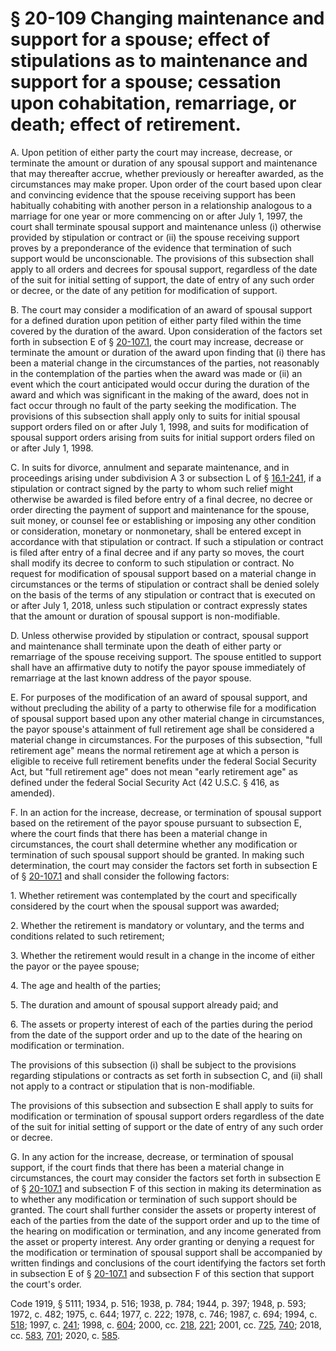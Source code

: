 # § 20-109 Changing maintenance and support for a spouse; effect of stipulations as to maintenance and support for a spouse; cessation upon cohabitation, remarriage, or death; effect of retirement.

<p>A. Upon petition of either party the court may increase, decrease, or terminate the amount or duration of any spousal support and maintenance that may thereafter accrue, whether previously or hereafter awarded, as the circumstances may make proper. Upon order of the court based upon clear and convincing evidence that the spouse receiving support has been habitually cohabiting with another person in a relationship analogous to a marriage for one year or more commencing on or after July 1, 1997, the court shall terminate spousal support and maintenance unless (i) otherwise provided by stipulation or contract or (ii) the spouse receiving support proves by a preponderance of the evidence that termination of such support would be unconscionable. The provisions of this subsection shall apply to all orders and decrees for spousal support, regardless of the date of the suit for initial setting of support, the date of entry of any such order or decree, or the date of any petition for modification of support.</p><p>B. The court may consider a modification of an award of spousal support for a defined duration upon petition of either party filed within the time covered by the duration of the award. Upon consideration of the factors set forth in subsection E of § <a href='/vacode/20-107.1/'>20-107.1</a>, the court may increase, decrease or terminate the amount or duration of the award upon finding that (i) there has been a material change in the circumstances of the parties, not reasonably in the contemplation of the parties when the award was made or (ii) an event which the court anticipated would occur during the duration of the award and which was significant in the making of the award, does not in fact occur through no fault of the party seeking the modification. The provisions of this subsection shall apply only to suits for initial spousal support orders filed on or after July 1, 1998, and suits for modification of spousal support orders arising from suits for initial support orders filed on or after July 1, 1998.</p><p>C. In suits for divorce, annulment and separate maintenance, and in proceedings arising under subdivision A 3 or subsection L of § <a href='/vacode/16.1-241/'>16.1-241</a>, if a stipulation or contract signed by the party to whom such relief might otherwise be awarded is filed before entry of a final decree, no decree or order directing the payment of support and maintenance for the spouse, suit money, or counsel fee or establishing or imposing any other condition or consideration, monetary or nonmonetary, shall be entered except in accordance with that stipulation or contract. If such a stipulation or contract is filed after entry of a final decree and if any party so moves, the court shall modify its decree to conform to such stipulation or contract. No request for modification of spousal support based on a material change in circumstances or the terms of stipulation or contract shall be denied solely on the basis of the terms of any stipulation or contract that is executed on or after July 1, 2018, unless such stipulation or contract expressly states that the amount or duration of spousal support is non-modifiable.</p><p>D. Unless otherwise provided by stipulation or contract, spousal support and maintenance shall terminate upon the death of either party or remarriage of the spouse receiving support. The spouse entitled to support shall have an affirmative duty to notify the payor spouse immediately of remarriage at the last known address of the payor spouse.</p><p>E. For purposes of the modification of an award of spousal support, and without precluding the ability of a party to otherwise file for a modification of spousal support based upon any other material change in circumstances, the payor spouse's attainment of full retirement age shall be considered a material change in circumstances. For the purposes of this subsection, "full retirement age" means the normal retirement age at which a person is eligible to receive full retirement benefits under the federal Social Security Act, but "full retirement age" does not mean "early retirement age" as defined under the federal Social Security Act (42 U.S.C. § 416, as amended).</p><p>F. In an action for the increase, decrease, or termination of spousal support based on the retirement of the payor spouse pursuant to subsection E, where the court finds that there has been a material change in circumstances, the court shall determine whether any modification or termination of such spousal support should be granted. In making such determination, the court may consider the factors set forth in subsection E of § <a href='/vacode/20-107.1/'>20-107.1</a> and shall consider the following factors:</p><p>1. Whether retirement was contemplated by the court and specifically considered by the court when the spousal support was awarded;</p><p>2. Whether the retirement is mandatory or voluntary, and the terms and conditions related to such retirement;</p><p>3. Whether the retirement would result in a change in the income of either the payor or the payee spouse;</p><p>4. The age and health of the parties;</p><p>5. The duration and amount of spousal support already paid; and</p><p>6. The assets or property interest of each of the parties during the period from the date of the support order and up to the date of the hearing on modification or termination.</p><p>The provisions of this subsection (i) shall be subject to the provisions regarding stipulations or contracts as set forth in subsection C, and (ii) shall not apply to a contract or stipulation that is non-modifiable.</p><p>The provisions of this subsection and subsection E shall apply to suits for modification or termination of spousal support orders regardless of the date of the suit for initial setting of support or the date of entry of any such order or decree.</p><p>G. In any action for the increase, decrease, or termination of spousal support, if the court finds that there has been a material change in circumstances, the court may consider the factors set forth in subsection E of § <a href='/vacode/20-107.1/'>20-107.1</a> and subsection F of this section in making its determination as to whether any modification or termination of such support should be granted. The court shall further consider the assets or property interest of each of the parties from the date of the support order and up to the time of the hearing on modification or termination, and any income generated from the asset or property interest. Any order granting or denying a request for the modification or termination of spousal support shall be accompanied by written findings and conclusions of the court identifying the factors set forth in subsection E of § <a href='/vacode/20-107.1/'>20-107.1</a> and subsection F of this section that support the court's order.</p><p>Code 1919, § 5111; 1934, p. 516; 1938, p. 784; 1944, p. 397; 1948, p. 593; 1972, c. 482; 1975, c. 644; 1977, c. 222; 1978, c. 746; 1987, c. 694; 1994, c. <a href='http://lis.virginia.gov/cgi-bin/legp604.exe?941+ful+CHAP0518'>518</a>; 1997, c. <a href='http://lis.virginia.gov/cgi-bin/legp604.exe?971+ful+CHAP0241'>241</a>; 1998, c. <a href='http://lis.virginia.gov/cgi-bin/legp604.exe?981+ful+CHAP0604'>604</a>; 2000, cc. <a href='http://lis.virginia.gov/cgi-bin/legp604.exe?001+ful+CHAP0218'>218</a>, <a href='http://lis.virginia.gov/cgi-bin/legp604.exe?001+ful+CHAP0221'>221</a>; 2001, cc. <a href='http://lis.virginia.gov/cgi-bin/legp604.exe?011+ful+CHAP0725'>725</a>, <a href='http://lis.virginia.gov/cgi-bin/legp604.exe?011+ful+CHAP0740'>740</a>; 2018, cc. <a href='http://lis.virginia.gov/cgi-bin/legp604.exe?181+ful+CHAP0583'>583</a>, <a href='http://lis.virginia.gov/cgi-bin/legp604.exe?181+ful+CHAP0701'>701</a>; 2020, c. <a href='http://lis.virginia.gov/cgi-bin/legp604.exe?201+ful+CHAP0585'>585</a>.</p>